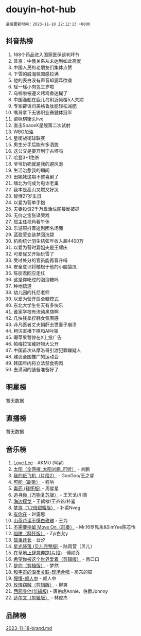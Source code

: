 # douyin-hot-hub

`最后更新时间：2023-11-18 22:12:13 +0800`

## 抖音热榜

1. 168个药品进入国家医保谈判环节
1. 普京：中俄关系从未达到如此高度
1. 中国人民的老朋友们集体点赞
1. 下雪的威海氛围感拉满
1. 他的表白没有声音却震耳欲聋
1. 瑶一瑶小肉包三岁啦
1. 乌啦啦被遵义烤鸡香迷糊了
1. 中国渔船在鹿儿岛附近倾覆5人失踪
1. 专家辟谣司美格鲁肽能轻松减肥
1. 嘴哥拿下无锡职业赛健体冠军
1. 梁咏琪街头live
1. 直击SpaceX星舰第二次试射
1. WBG加油
1. 星街战街球联赛
1. 男生分手后能有多洒脱
1. 这公交是要开到宁古塔吗
1. 哈登3+1绝杀
1. 爷爷奶奶就是我的避风港
1. 生活治愈我的瞬间
1. 田姥姥这期不整喜剧了
1. 缅北为何成为电诈老巢
1. 我本是高山又燃又好哭
1. 智博27岁生日
1. 以爱为营单手抱
1. 夫妻投资2千万盘活烂尾楼反被抓
1. 无价之宝张译哭戏
1. 班主任视角看午休
1. 乐游原抖音追剧团名场面
1. 蓝盈莹变装梦回浣碧
1. 机构统计羽生结弦年收入超4400万
1. 以爱为营时宴姐夫是王耀庆
1. 可爱屁又开始玩雪了
1. 受过处分的官员能再晋升吗
1. 安全意识将植根于他的小脑袋瓜
1. 陈丽君回应走红
1. 这是你吃过的泡泡糖吗
1. 种地悟道
1. 幼儿园的托尼老师
1. 以爱为营开启全糖模式
1. 东北大学生冬天有多快乐
1. 谁家学校有流动黑旗啊
1. 几块钱拿捏韩女氛围感
1. 非凡医者丈夫捐肝去世妻子崩溃
1. 柯洁直播下棋和AI吵架
1. 曝苹果暂停在X上投广告
1. 帕梅拉宝藏好物大公开
1. 中国首次从摩洛哥引渡犯罪嫌疑人
1. 建议全国推广的运动会
1. 韩国年内将立法禁食狗肉
1. 去漠河的装备准备好了

## 明星榜

暂无数据

## 直播榜

暂无数据

## 音乐榜

1. [Love Lee](https://sf6-cdn-tos.douyinstatic.com/obj/tos-cn-ve-2774/o05GbkJGbCBTdDnMtB0fwOYgkeZp23vrWQDQBS) - AKMU (악뮤)
1. [太阳（全网搜_太阳刘鹏_可听）](https://sf3-cdn-tos.douyinstatic.com/obj/tos-cn-ve-2774/ogWbyIQnlBFImVbeDocRdCIYtBHlbJXgfZMvgz) - 刘鹏
1. [我的纸飞机（片段2）](https://sf3-cdn-tos.douyinstatic.com/obj/tos-cn-ve-2774/oM2ZrKcg2CD5AeRB2gkeXOFB1IxAGJdZPazYHf) - GooGoo/王之睿
1. [可能（副歌）](https://sf3-cdn-tos.douyinstatic.com/obj/tos-cn-ve-2774/cde1731888894259b333569393c2fb51) - 程响
1. [毒药 (释怀版)](https://sf3-cdn-tos.douyinstatic.com/obj/tos-cn-ve-2774/oYILMEAzspdZBIzy4frJNB8ZHPHWAhiwowd4Ad) - 周星星
1. [追寻你（万物复苏版）](https://sf6-cdn-tos.douyinstatic.com/obj/tos-cn-ve-2774/oYeAZJsbjIDit9APmBg8u6uDUQnHmoCf3gbo74) - 王天戈/川青
1. [海边探戈](https://sf3-cdn-tos.douyinstatic.com/obj/tos-cn-ve-2774/os9gE0VQCGqt6VQkZDyBBYvfSDY0QFe3vVmubn) - 王鹤棣/王齐铭/朴鲨
1. [梦游（1.2倍甜蜜版）](https://sf6-cdn-tos.douyinstatic.com/obj/tos-cn-ve-2774/o4gyAUm8hwufoEABmwVIiQtHsFuGzAEEWtNMzo) - 补菜Nveg
1. [有你在](https://sf6-cdn-tos.douyinstatic.com/obj/tos-cn-ve-2774/o8zImmNsI8B0yfAW5FKAB1oBhkMAlIrwsZEi1V) - 赵露思
1. [山茶花读不懂白玫瑰](https://sf3-cdn-tos.douyinstatic.com/obj/tos-cn-ve-2774/osfn8B7DktrRHEPJgPCfDbw7QDQEkwC16BxZg9) - 王为
1. [不需要挽留 Move On（前奏）](https://sf3-cdn-tos.douyinstatic.com/obj/tos-cn-ve-2774/ooCBhgCCkF4nExzQL9WZSUbitfA8IsDkgQIYhe) - Mr.16罗隽永&SimYee陈芯怡
1. [陷阱（释怀版）](https://sf3-cdn-tos.douyinstatic.com/obj/tos-cn-ve-2774/oE8C21LeZrzKLDFfQYgMzx4GAIHageG5IzayY7) - Zy/白允y
1. [故事还长](https://sf6-cdn-tos.douyinstatic.com/obj/tos-cn-ve-2774/30a26758c8594f0ab81ac675c33ee2c5) - 云汐
1. [星光降落 (贝儿完整版)](https://sf6-cdn-tos.douyinstatic.com/obj/tos-cn-ve-2774/okwB9hAwyAtsFFkFBzAX1hOOfQuIoMNs0W2Mwr) - 陆雨萱（贝儿）
1. [在草地上肆意奔跑(片段)](https://sf6-cdn-tos.douyinstatic.com/obj/tos-cn-ve-2774/8831d494742f45dabdfa8adb8b817259) - 傅如乔
1. [希望你被这个世界爱着（剪辑版）](https://sf3-cdn-tos.douyinstatic.com/obj/tos-cn-ve-2774/oo4H3BfEygN7l7bQaMBOZHCQ1eI4FqtED5skQ2) - 吕口口
1. [是你（剪辑版）](https://sf6-cdn-tos.douyinstatic.com/obj/tos-cn-ve-2774/46019dae783c4c969944217fe1cfafc4) - 梦然
1. [和宇宙的温柔关联-现场合唱](https://sf3-cdn-tos.douyinstatic.com/obj/tos-cn-ve-2774/o0hONGDYQBgk0e5bqDeQOonVmncA6tC2nBwZLT) - 房东的猫
1. [慢慢-颜人中](https://sf6-cdn-tos.douyinstatic.com/obj/tos-cn-ve-2774/ocjHNfBXdBxQNC8ZGAeoLMFTUgtBg8bkExunDC) - 颜人中
1. [玫瑰窃贼（剪辑版）](https://sf6-cdn-tos.douyinstatic.com/obj/tos-cn-ve-2774/oMqAsB3ixIhSWqAJOAwf3a0hU2zKJLBolQtFlI) - 柳爽
1. [西厢寻他(剪辑版)](https://sf6-cdn-tos.douyinstatic.com/obj/tos-cn-ve-2774/oUsAVfAQKlRNxEv5qxvIB8o5qmIWUcXbzJKJhw) - 唐伯虎Annie、伯爵Johnny
1. [达尔文（剪辑版）](https://sf3-cdn-tos.douyinstatic.com/obj/tos-cn-ve-2774/oQuPQQmEgnCeZsgKQ78VBZjNVtegzBGpoSbQPD) - 林俊杰

## 品牌榜

[2023-11-18-brand.md](2023-11-18-brand.md)

